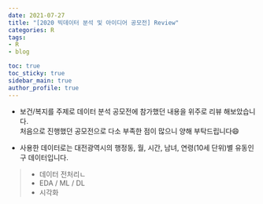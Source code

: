 ```yaml
---
date: 2021-07-27
title: "[2020 빅데이터 분석 및 아이디어 공모전] Review"
categories: R
tags: 
- R 
- blog

toc: true  
toc_sticky: true 
sidebar_main: true
author_profile: true
---
```


* 보건/복지를 주제로 데이터 분석 공모전에 참가했던 내용을 위주로 리뷰 해보았습니다. <br>
처음으로 진행했던 공모전으로 다소 부족한 점이 많으니 양해 부탁드립니다😄

* 사용한 데이터로는 대전광역시의 행정동, 월, 시간, 남녀, 연령(10세 단위)별 유동인구 데이터입니다.






> - 데이터 전처리ㄴ
> - EDA / ML / DL
> - 시각화

